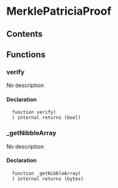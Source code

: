 # MerklePatriciaProof





## Contents
<!-- START doctoc -->
<!-- END doctoc -->




## Functions

### verify
No description


#### Declaration
```solidity
  function verify(
  ) internal returns (bool)
```



### _getNibbleArray
No description


#### Declaration
```solidity
  function _getNibbleArray(
  ) internal returns (bytes)
```






